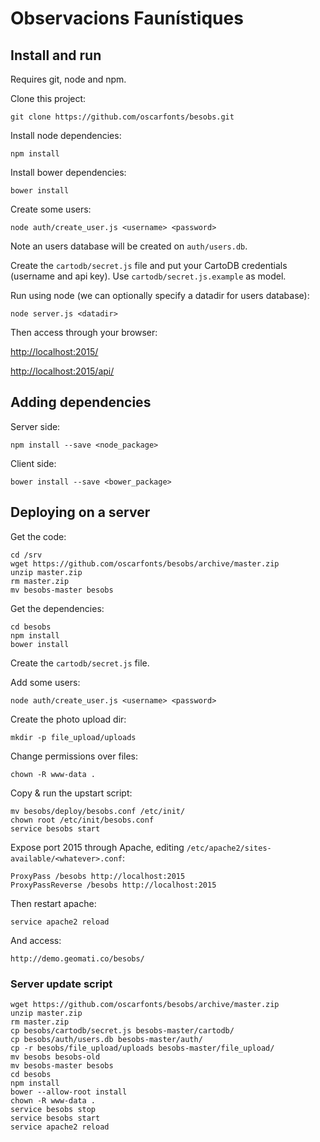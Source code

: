 # Observacions Faunístiques


## Install and run

Requires git, node and npm.

Clone this project:

    git clone https://github.com/oscarfonts/besobs.git

Install node dependencies:

    npm install

Install bower dependencies:

    bower install

Create some users:

    node auth/create_user.js <username> <password>

Note an users database will be created on ```auth/users.db```.

Create the `cartodb/secret.js` file and put your CartoDB credentials (username and api key). Use `cartodb/secret.js.example` as model.

Run using node (we can optionally specify a datadir for users database):

    node server.js <datadir>

Then access through your browser:

   <http://localhost:2015/>

   <http://localhost:2015/api/>


## Adding dependencies

Server side:

    npm install --save <node_package>

Client side:

    bower install --save <bower_package>


## Deploying on a server

Get the code:

    cd /srv
    wget https://github.com/oscarfonts/besobs/archive/master.zip
    unzip master.zip
    rm master.zip
    mv besobs-master besobs

Get the dependencies:

    cd besobs
    npm install
    bower install

Create the `cartodb/secret.js` file.

Add some users:

    node auth/create_user.js <username> <password>

Create the photo upload dir:

    mkdir -p file_upload/uploads

Change permissions over files:

    chown -R www-data .

Copy & run the upstart script:

    mv besobs/deploy/besobs.conf /etc/init/
    chown root /etc/init/besobs.conf
    service besobs start

Expose port 2015 through Apache, editing `/etc/apache2/sites-available/<whatever>.conf`:

    ProxyPass /besobs http://localhost:2015
    ProxyPassReverse /besobs http://localhost:2015

Then restart apache:

    service apache2 reload

And access:

    http://demo.geomati.co/besobs/

### Server update script

```
wget https://github.com/oscarfonts/besobs/archive/master.zip
unzip master.zip
rm master.zip
cp besobs/cartodb/secret.js besobs-master/cartodb/
cp besobs/auth/users.db besobs-master/auth/
cp -r besobs/file_upload/uploads besobs-master/file_upload/
mv besobs besobs-old
mv besobs-master besobs
cd besobs
npm install
bower --allow-root install
chown -R www-data .
service besobs stop
service besobs start
service apache2 reload
```
